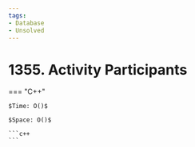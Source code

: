 ```yaml
---
tags:
- Database
- Unsolved
---
```



# 1355. Activity Participants

=== "C++"

    $Time: O()$

    $Space: O()$

    ```c++
    ```